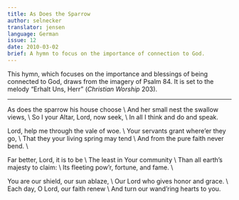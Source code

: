 ```yaml
---
title: As Does the Sparrow 
author: selnecker
translator: jensen
language: German
issue: 12
date: 2010-03-02
brief: A hymn to focus on the importance of connection to God.
---
```


This hymn, which focuses on the importance and blessings of being connected to God, draws from the imagery of Psalm 84. It is set to the melody “Erhalt Uns, Herr” (*Christian Worship* 203).

---

As does the sparrow his house choose \\
And her small nest the swallow views, \\
So I your Altar, Lord, now seek, \\
In all I think and do and speak.

Lord, help me through the vale of woe. \\
Your servants grant where’er they go, \\
That they your living spring may tend \\
And from the pure faith never bend. \\

Far better, Lord, it is to be \\
The least in Your community \\
Than all earth’s majesty to claim: \\
Its fleeting pow’r, fortune, and fame. \\

You are our shield, our sun ablaze, \\
Our Lord who gives honor and grace. \\
Each day, O Lord, our faith renew \\
And turn our wand’ring hearts to you.